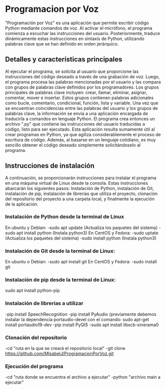 # Programacion por Voz

"Programación por Voz" es una aplicación que permite escribir código Python mediante comandos de voz. Al activar el micrófono, el programa comienza a escuchar las instrucciones del usuario. Posteriormente, traduce dinámicamente estas instrucciones en sintaxis de Python, utilizando palabras clave que se han definido en orden jerárquico.

## Detalles y características principales

Al ejecutar el programa, se solicita al usuario que proporcione las instrucciones del código deseado a través de una grabación de voz. Luego, el programa procesa las palabras mencionadas por el usuario y las compara con grupos de palabras clave definidos por los programadores. Los grupos principales de palabras clave incluyen: crear, llamar, eliminar, asignar, comentar, mover e insertar. Estos grupos contienen palabras adicionales como bucle, comentario, condicional, función, lista y variable.
Una vez que se encuentran coincidencias entre las palabras del usuario y los grupos de palabras clave, la información se envía a una aplicación encargada de traducirla a comandos en lenguaje Python. El programa crea entonces un archivo ".py" que contiene las instrucciones del usuario traducidas a código, listo para ser ejecutado.
Esta aplicación resulta sumamente útil al crear programas en Python, ya que agiliza considerablemente el proceso de escritura de código. Además, al basarse en un lenguaje cotidiano, es muy sencillo obtener el código deseado simplemente solicitándoselo al programa.

## Instrucciones de instalación

A continuación, se proporcionarán instrucciones para instalar el programa en una máquina virtual de Linux desde la consola. Estas instrucciones abarcarán los siguientes pasos: Instalación de Python, instalación de Git, instalación de pip, instalación de librerías que utiliza el proyecto, clonación del repositorio del proyecto a una carpeta local, y finalmente la ejecución de la aplicación.

### Instalación de Python desde la terminal de Linux
En ubuntu y Debian:
	-sudo apt update (Actualiza los paquetes del sistema)
	-sudo apt install python (Instala python3)
En CentOS y Fedora:
	-sudo <dnf o yum> uptate (Actualiza los paquetes del sistema)
	-sudo <dnf o yum> install python (Instala python3)

### Instalación de Git desde la terminal de Linux:
En ubuntu o Debian:
	-sudo apt install git
En CentOS y Fedora:
	-sudo <dnf o yum> install git
  
### Instalación de pip desde la terminal de Linux:
sudo apt install python-pip
  
### Instalación de librerías a utilizar
-pip install SpeechRecognition
-pip install PyAudio (previamente debemos instalar la dependencia portaudio-devel con el comando: sudo apt-get install portaudio19-dev
-pip install PyQt5
-sudo apt install libxcb-xinerama0	
	
### Clonación del repositorio
-cd "ruta en la que se creará el repositorio local"
-git clone https://github.com/MIsabelJ/ProgramacionPorVoz.git
  
### Ejecución del programa
-cd "ruta donde se encuentra el archivo a ejecutar"
-python "archivo main a ejecutar"
